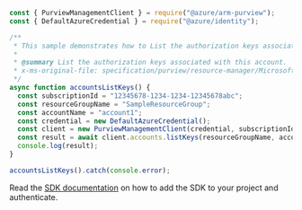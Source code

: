 ```javascript
const { PurviewManagementClient } = require("@azure/arm-purview");
const { DefaultAzureCredential } = require("@azure/identity");

/**
 * This sample demonstrates how to List the authorization keys associated with this account.
 *
 * @summary List the authorization keys associated with this account.
 * x-ms-original-file: specification/purview/resource-manager/Microsoft.Purview/stable/2021-07-01/examples/Accounts_ListKeys.json
 */
async function accountsListKeys() {
  const subscriptionId = "12345678-1234-1234-12345678abc";
  const resourceGroupName = "SampleResourceGroup";
  const accountName = "account1";
  const credential = new DefaultAzureCredential();
  const client = new PurviewManagementClient(credential, subscriptionId);
  const result = await client.accounts.listKeys(resourceGroupName, accountName);
  console.log(result);
}

accountsListKeys().catch(console.error);
```

Read the [SDK documentation](https://github.com/Azure/azure-sdk-for-js/blob/%40azure%2Farm-purview_1.0.1/sdk/purview/arm-purview/README.md) on how to add the SDK to your project and authenticate.
